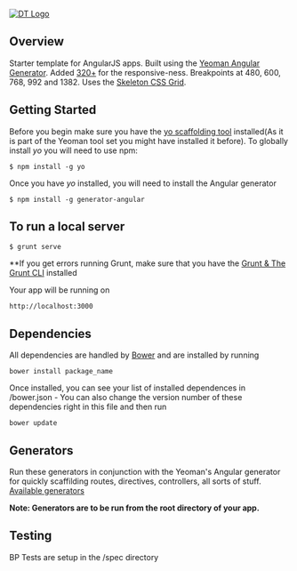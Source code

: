 [![DT Logo](https://fbcdn-sphotos-g-a.akamaihd.net/hphotos-ak-xaf1/t31.0-8/c0.0.851.315/p851x315/1274723_608973065821031_561617611_o.jpg)](http://drewtempleton.com/)

## Overview

Starter template for AngularJS apps.  Built using the [Yeoman Angular Generator](https://github.com/yeoman/generator-angular).  Added [320+](http://stuffandnonsense.co.uk/projects/320andup/) for the responsive-ness.  Breakpoints at 480, 600, 768, 992 and 1382.  Uses the [Skeleton CSS Grid](https://github.com/dhg/Skeleton/).

## Getting Started

Before you begin make sure you have the [yo scaffolding tool](http://yeoman.io/generators/) installed(As it is part of the Yeoman tool set you might have installed it before). To globally install *yo* you will need to use npm:

```
$ npm install -g yo
```

Once you have *yo* installed, you will need to install the Angular generator

```
$ npm install -g generator-angular
```

## To run a local server

```
$ grunt serve
```
**If you get errors running Grunt, make sure that you have the [Grunt & The Grunt CLI](https://github.com/gruntjs/grunt) installed

Your app will be running on 
```
http://localhost:3000
```

## Dependencies

All dependencies are handled by [Bower](https://github.com/bower/bower) and are installed by running
```
bower install package_name
```
Once installed, you can see your list of installed dependences in /bower.json - You can also change the version number of these dependencies right in this file and then run 
```
bower update
```

## Generators

Run these generators in conjunction with the Yeoman's Angular generator for quickly scaffilding routes, directives, controllers, all sorts of stuff.  [Available generators](https://github.com/yeoman/generator-angular#generators) 

**Note: Generators are to be run from the root directory of your app.**

## Testing

BP Tests are setup in the /spec directory
